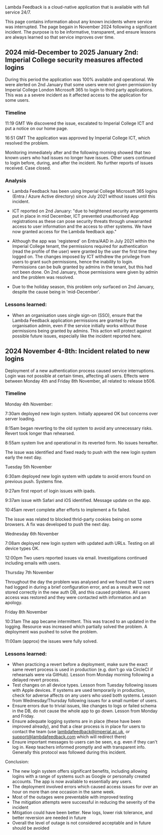 Lambda Feedback is a cloud-native application that is available with full service 24/7.

This page contains information about any known incidents where service was interrupted. The page begain in November 2024 following a significant incident. The purpose is to be informative, transparent, and ensure lessons are always learned so that service improves over time.

## 2024 mid-December to 2025 January 2nd: Imperial College security measures affected logins

During this period the application was 100% available and operational. We were alerted on 2nd January that some users were not given permission by Imperial College London Microsoft 365 to login to third party applications. This was a a severe incident as it affected access to the application for some users.

### Timeline

11:19 GMT We discovered the issue, escalated to Imperial College ICT and put a notice on our home page.

16:51 GMT The application was approved by Imperial College ICT, which resolved the problem.

Monitoring immediately after and the following morning showed that two known users who had issues no longer have issues. Other users continued to login before, during, and after the incident. No further reports of issues received. Case closed.

### Analysis

- Lambda Feedback has been using Imperial College Microsoft 365 logins (Entra / Azure Active directory) since July 2021 without issues until this incident.

- ICT reported on 2nd January: "due to heightened security arrangements put in place in mid December, ICT prevented unauthorised App registrations as these can pose security threats through unwarranted access to user information and the access to other systems. We have now granted access for the Lambda feedback app."

- Although the app was 'registered' on Entra/AAD in July 2021 within the Imperial College tenant, the permissions required for authentication (read the profile of the user) were granted by the user the first time they logged on. The changes imposed by ICT withdrew the privilege from users to grant such permissions, hence the inability to login. Permissions can be bulk granted by admins in the tenant, but this had not been done. On 2nd January, those permissions were given by admin and the problem was resolved.

- Due to the holiday season, this problem only surfaced on 2nd January, despite the cause being in 'mid-December'.

### Lessons learned:
 
- When an organisation uses single sign-on (SSO), ensure that the Lambda Feedback application permissions are granted by the organisation admin, even if the service initially works without those permissions being granted by admins. This action will protect against possible future issues, especially like the incident reported here.

## 2024 November 4-8th: Incident related to new logins

Deployment of a new authentication process caused service interruptions. Login was not possible at certain times, affecting all users. Effects were between Monday 4th and Friday 8th November, all related to release b506.

### Timeline

Monday 4th November:

7:30am deployed new login system. Initially appeared OK but concerns over server loading.

8:15am began reverting to the old system to avoid any unnecessary risks. Revert took longer than rehearsed.

8:55am system live and operational in its reverted form. No issues hereafter.

The issue was identified and fixed ready to push with the new login system early the next day.

Tuesday 5th November

6:30am deployed new login system with update to avoid errors found on previous push. Systems fine.

9:27am first report of login issues with ipads.

9:37am issue with Safari and iOS identified. Message update on the app.

10:45am revert complete after efforts to implement a fix failed.

The issue was related to blocked thrid-party cookies being on some browsers. A fix was developed to push the next day.

Wednesday 6th November

7:08am deployed new login system with updated auth URLs. Testing on all device types OK.

12:00pm Two users reported issues via email. Investigations continued including emails with users.

Thursday 7th November

Throughout the day the problem was analysed and we found that 12 users had logged in during a brief configuration error, and as a result were not stored correctly in the new auth DB, and this caused problems. All users access was restored and they were contacted with information and an apology.

Friday 8th November

10:31am The app became intermittent. This was traced to an updated in the logging. Resource was increased which partially solved the problem. A deployment was pushed to solve the problem.

11:00am (approx) the issues were fully solved.

### Lessons learned:

- When practicing a revert before a deployment, make sure the exact same revert process is used in production (e.g. don't go via CircleCI if rehearsals were via GitHub). Lesson from Monday morning following a delayed revert process.
- Test changes on all device types. Lesson from Tuesday following issues with Apple devices.
  If systems are used temporarily in production, check for adverse affects on any users who used both systems. Lesson from Wednesday/Thursday following issues for a small number of users.
- Ensure errors due to trivial issues, like changes to logs or failed schema in the DB, do not cause the whole app to go down. Lesson from Monday and Friday.
- Ensure adequate logging systems are in place (these have been improved already), and that a clear process is in place for users to contact the team (use lambdafeedback@imperial.ac.uk, or support@lambdafeedback.com which will redirect there)
- Ensure important messages to users can be seen, e.g. even if they can't log in.
  Keep teachers informed promptly and with transparent info. Generally this protocol was followed during this incident.

Conclusion:

- The new login system offers significant benefits, including allowing logins with a range of systems such as Google or personally created accounts. The app is now available to essentially any users.
- The deployment involved errors which caused access issues for over an hour on more than one occasion in the same week.
- Most of the outages were preventable with improved testing
- The mitigation attempts were successful in reducing the severity of the incident
- Mitigation could have been better. New logs, lower risk tolerance, and better reversion are needed in future
- Overall the level of outage is not considered acceptable and in future should be avoided
